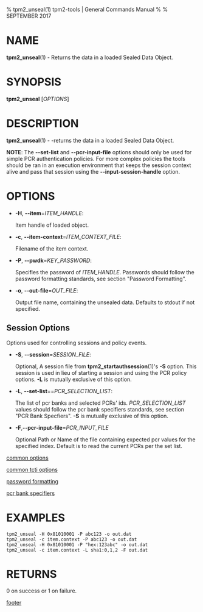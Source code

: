 % tpm2_unseal(1) tpm2-tools | General Commands Manual
%
% SEPTEMBER 2017

# NAME

**tpm2_unseal**(1) - Returns the data in a loaded Sealed Data Object.

# SYNOPSIS

**tpm2_unseal** [*OPTIONS*]

# DESCRIPTION

**tpm2_unseal**(1) - -returns the data in a loaded Sealed Data Object.

**NOTE**: The **--set-list** and **--pcr-input-file** options should only be
used for simple PCR authentication policies. For more complex policies the
tools should be ran in an execution environment that keeps the session context
alive and pass that session using the **--input-session-handle** option.

# OPTIONS

  * **-H**, **--item**=_ITEM\_HANDLE_:

    Item handle of loaded object.

  * **-c**, **--item-context**=_ITEM\_CONTEXT\_FILE_:

    Filename of the item context.

  * **-P**, **--pwdk**=_KEY\_PASSWORD_:

    Specifies the password of _ITEM\_HANDLE_. Passwords should follow the
    password formatting standards, see section "Password Formatting".

  * **-o**, **--out-file**=_OUT\_FILE_:

    Output file name, containing the unsealed data. Defaults to stdout if not specified.

## Session Options

  Options used for controlling sessions and policy events.

  * **-S**, **--session**=_SESSION\_FILE_:

    Optional, A session file from **tpm2_startauthsession**(1)'s **-S** option. This session
    is used in lieu of starting a session and using the PCR policy options. **-L** is
    mutually exclusive of this option.

  * **-L**, **--set-list**==_PCR\_SELECTION\_LIST_:

    The list of pcr banks and selected PCRs' ids.
    _PCR\_SELECTION\_LIST_ values should follow the
    pcr bank specifiers standards, see section "PCR Bank Specfiers".
    **-S** is mutually exclusive of this option.

  * **-F**,**--pcr-input-file**=_PCR\_INPUT\_FILE_

    Optional Path or Name of the file containing expected pcr values for the specified index.
    Default is to read the current PCRs per the set list.

[common options](common/options.md)

[common tcti options](common/tcti.md)

[password formatting](common/password.md)

[pcr bank specifiers](common/password.md)

# EXAMPLES

```
tpm2_unseal -H 0x81010001 -P abc123 -o out.dat
tpm2_unseal -c item.context -P abc123 -o out.dat
tpm2_unseal -H 0x81010001 -P "hex:123abc" -o out.dat
tpm2_unseal -c item.context -L sha1:0,1,2 -F out.dat
```

# RETURNS

0 on success or 1 on failure.

[footer](common/footer.md)
